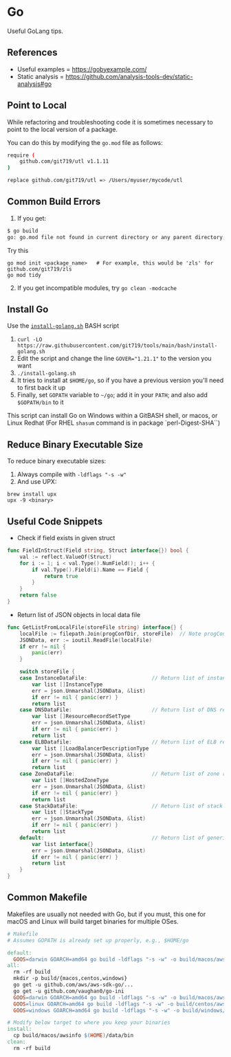 # Go
Useful GoLang tips.


## References
- Useful examples = <https://gobyexample.com/>
- Static analysis = <https://github.com/analysis-tools-dev/static-analysis#go>

## Point to Local
While refactoring and troubleshooting code it is sometimes necessary to point to the local version of a package.

You can do this by modifying the `go.mod` file as follows:

```bash
require (
    github.com/git719/utl v1.1.11
)

replace github.com/git719/utl => /Users/myuser/mycode/utl
```

## Common Build Errors
1. If you get:
```bash
$ go build
go: go.mod file not found in current directory or any parent directory; see 'go help modules'
```
Try this
```
go mod init <package_name>   # For example, this would be 'zls' for github.com/git719/zls
go mod tidy
```
2. If you get incompatible modules, try `go clean -modcache`


## Install Go
Use the [`install-golang.sh`](https://github.com/git719/tools/blob/main/bash/install-golang.sh) BASH script

1. `curl -LO https://raw.githubusercontent.com/git719/tools/main/bash/install-golang.sh`
2. Edit the script and change the line `GOVER="1.21.1"` to the version you want
3. `./install-golang.sh`
4. It tries to install at `$HOME/go`, so if you have a previous version you'll need to first back it up
5. Finally, set `GOPATH` variable to `~/go`; add it in your `PATH`; and also add `$GOPATH/bin` to it

This script can install Go on Windows within a GitBASH shell, or macos, or Linux Redhat (For RHEL `shasum` command is in package `perl-Digest-SHA``)


## Reduce Binary Executable Size
To reduce binary executable sizes:
1. Always compile with `-ldflags "-s -w"`
2. And use UPX:
```
brew install upx
upx -9 <binary>
```


## Useful Code Snippets

- Check if field exists in given struct
```go
func FieldInStruct(Field string, Struct interface{}) bool {
    val := reflect.ValueOf(Struct)
    for i := 1; i < val.Type().NumField(); i++ {
        if val.Type().Field(i).Name == Field {
            return true
        }
    }
    return false
}
```

- Return list of JSON objects in local data file
```go
func GetListFromLocalFile(storeFile string) interface{} {
    localFile := filepath.Join(progConfDir, storeFile)  // Note progConfDir is global
    JSONData, err := ioutil.ReadFile(localFile)
    if err != nil {
        panic(err)
    }

    switch storeFile {
    case InstanceDataFile:                     // Return list of instance records
        var list []InstanceType
        err = json.Unmarshal(JSONData, &list)
        if err != nil { panic(err) }
        return list
    case DNSDataFile:                          // Return list of DNS records
        var list []ResourceRecordSetType
        err = json.Unmarshal(JSONData, &list)
        if err != nil { panic(err) }
        return list
    case ELBDatafile:                          // Return list of ELB records
        var list []LoadBalancerDescriptionType
        err = json.Unmarshal(JSONData, &list)
        if err != nil { panic(err) }
        return list
    case ZoneDataFile:                         // Return list of zone records
        var list []HostedZoneType
        err = json.Unmarshal(JSONData, &list)
        if err != nil { panic(err) }
        return list
    case StackDataFile:                        // Return list of stack records
        var list []StackType
        err = json.Unmarshal(JSONData, &list)
        if err != nil { panic(err) }
        return list
    default:                                   // Return list of generic JSON records
        var list interface{}
        err = json.Unmarshal(JSONData, &list)
        if err != nil { panic(err) }
        return list
    }
}
```


## Common Makefile
Makefiles are usually not needed with Go, but if you must, this one for macOS and Linux will build target binaries for multiple OSes.
```makefile
# Makefile
# Assumes GOPATH is already set up properly, e.g., $HOME/go

default:
  GOOS=darwin GOARCH=amd64 go build -ldflags "-s -w" -o build/macos/awsinfo
all:
  rm -rf build
  mkdir -p build/{macos,centos,windows}
  go get -u github.com/aws/aws-sdk-go/...
  go get -u github.com/vaughan0/go-ini
  GOOS=darwin GOARCH=amd64 go build -ldflags "-s -w" -o build/macos/awsinfo
  GOOS=linux GOARCH=amd64 go build -ldflags "-s -w" -o build/centos/awsinfo
  GOOS=windows GOARCH=amd64 go build -ldflags "-s -w" -o build/windows/awsinfo.exe

# Modify below target to where you keep your binaries
install:
  cp build/macos/awsinfo $(HOME)/data/bin
clean:
  rm -rf build
```
